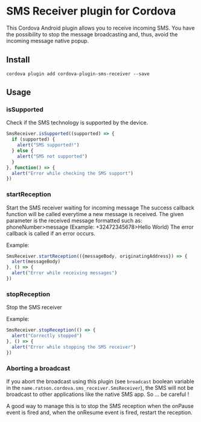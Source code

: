 SMS Receiver plugin for Cordova
===============================

This Cordova Android plugin allows you to receive incoming SMS. You have the possibility to stop the message broadcasting and, thus, avoid the incoming message native popup.

## Install

```
cordova plugin add cordova-plugin-sms-receiver --save
```

## Usage

### isSupported ###
Check if the SMS technology is supported by the device.

```js
SmsReceiver.isSupported((supported) => {
  if (supported) {
    alert("SMS supported!")
  } else {
    alert("SMS not supported")
  }
}, function() => {
  alert("Error while checking the SMS support")
})
```

### startReception ###
Start the SMS receiver waiting for incoming message
The success callback function will be called everytime a new message is received.
The given parameter is the received message formatted such as: phoneNumber>message (Example: +32472345678>Hello World)
The error callback is called if an error occurs.

Example:
```js
SmsReceiver.startReception(({messageBody, originatingAddress}) => {
  alert(messageBody)
}, () => {
  alert("Error while receiving messages")
})
```

### stopReception ###
Stop the SMS receiver

Example:
```js
SmsReceiver.stopReception(() => {
  alert("Correctly stopped")
}, () => {
  alert("Error while stopping the SMS receiver")
})
```

### Aborting a broadcast ###
If you abort the broadcast using this plugin (see ``broadcast`` boolean variable
in the ``name.ratson.cordova.sms_receiver.SmsReceiver``), the SMS will not be broadcast to other
applications like the native SMS app. So ... be careful !

A good way to manage this is to stop the SMS reception when the onPause event is fired and, when the onResume event is fired, restart the reception.
